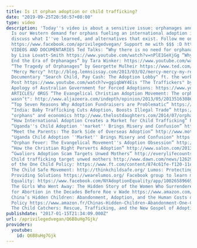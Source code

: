 ```yaml
---
title: Is it orphan adoption or child trafficking?
date: "2019-09-25T20:50:57+08:00"
type: video
description: 'Today''s video is about a sensitive issue: orphanages and adoption.
  Is our Western demand for orphans fueling an international adoption industry? I
  discuss what I''ve learned, and alternatives that exist. Follow me on facebook:
  https://www.facebook.com/aprivilegedvegan/ Support me with $$$ :D https://www.patreon.com/aprivilegedvegan
  VIDEOS AND DOCUMENTARIES Ted Talks: “Why there is no need for orphanages in Africa”
  by Lisa Lovatt-Smith https://www.youtube.com/watch?v=nPlE1GeXjGg “Why we Need to
  End the Era of Orphanages” by Tara Winker: https://www.youtube.com/watch?v=L3nPMWkhbMI
  “The Tragedy of Orphanages” by Georgette Mulheir https://www.ted.com/talks/georgette_mulheir_the_tragedy_of_orphanages
  "Mercy Mercy" http://blog.lemnsissay.com/2013/03/02/mercy-mercy-my-review/#sthash.5LSlykCL.KCX5jv7q.dpbs
  Documentary "Search Child, Pay Cash: The Adoption Lobby" ft. the work of Roelie
  Post https://www.youtube.com/watch?v=ggiqbWY4Eis "The Traffickers" by Fusion https://www.facebook.com/fusionmedianetwork/videos/1645651082127530/?pnref=story&__mref=message_bubble
  Apology of Australian Government for Forced Adoptions: https://www.youtube.com/watch?v=5hVbokTpYeg
  ARTICLES/ ORGS “The Evangelical Christian Adoption Movement: The orphan crisis that
  wasn’t": http://www.aljazeera.com/indepth/opinion/2013/05/2013516308692198.html
  “Top Seven Reasons Why Adoption Fundraisers are Problematic” https://landofgazillionadoptees.com/2014/11/11/top-seven-reasons-why-adoption-fundraisers-are-problematic/
  “India: Baby Trafficking Cuts Adoption, Boosts Illegal Trade” https://sputniknews.com/asia/201612301049123185-india-baby-human-trafficking-adoption/
  "orphans" and economics http://www.thelostdaughters.com/2014/07/orphans-and-economics.html
  “How International Adoption Creates a Market for Child Trafficking” http://fusion.net/story/368628/international-adoption-child-trafficking/
  “Uganda''s Child Adoption ''market'' Brings Misery and Confusion” https://www.theguardian.com/world/2014/oct/06/uganda-child-adoption-market-confusion
  “Meet the Parents: The Dark Side of Overseas Adoption” http://www.motherjones.com/politics/2009/03/meet-parents-dark-side-overseas-adoption
  "Uganda Child Adoption ''Market'' Brings Misery and Confusion" https://www.theguardian.com/world/2014/oct/06/uganda-child-adoption-market-confusion
  “Orphan Fever: The Evangelical Movement''s Adoption Obsession” http://www.motherjones.com/politics/2013/04/christian-evangelical-adoption-liberia
  “How the Christian Right Perverts Adoption” http://www.salon.com/2013/05/04/how_the_christian_right_perverts_adoption/
  “Gwaliors Adoption Scam Targets Unwed Mothers” http://everylifecounts.ndtv.com/gwaliors-adoption-scam-targets-unwed-mothers-3281
  Child trafficking target unwed mothers http://www.dawn.com/news/1262902 The Complexity
  of the One Child Policy: https://www.ft.com/content/874c61fe-f120-11e5-9f20-c3a047354386
  The Child Safe Movement: http://thinkchildsafe.org/ Lumos: Protecting Children,
  Providing Solutions https://wearelumos.org/ Facebook group to learn more: NY Adoption
  Equality: https://www.facebook.com/NYAdoptionEquality/app/100265896690345/ BOOKS
  The Girls Who Went Away: The Hidden Story of the Women Who Surrendered Children
  for Abortion in the Decades Before Roe v Wade https://www.amazon.com/Girls-Who-Went-Away-Surrendered/dp/0143038974
  China’s Hidden Children: Abandonment, Adoption, and the Human Costs of the One-Child
  Policy https://www.amazon.fr/Chinas-Hidden-Children-Abandonment-One-Child/dp/022635251X
  The Child Catchers: Rescue, Trafficking, and the New Gospel of Adoption: https://www.amazon.fr/Child-Catchers-Rescue-Trafficking-Adoption/dp/1586489429/ref=sr_1_5?s=english-books&ie=UTF8&qid=1484514797&sr=1-5&keywords=joyce+adoption'
publishdate: "2017-01-15T21:34:09.000Z"
url: /aprivilegedvegan/Q6B8uHg7Gjk/
providers:
  youtube:
    id: Q6B8uHg7Gjk
---
```

